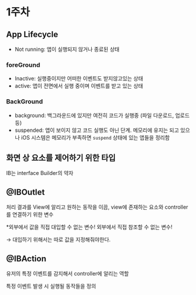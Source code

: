 #  1주차 
## App Lifecycle

- Not running: 앱이 실행되지 않거나 종료된 상태

### foreGround

- Inactive: 실행중이지만 어떠한 이벤트도 받지않고있는 상태
- active: 앱이 전면에서 실행 중이며 이벤트를 받고 있는 상태

### BackGround

- background: 백그라운드에 있지만 여전히 코드가 실행중 (파일 다운로드, 업로드 등)
- suspended: 앱이 보이지 않고 코드 실행도 아닌 단계. 메모리에 유지는 되고 있으나 iOS 시스템은 메모리가 부족하면 `suspend` 상태에 있는 앱들을 정리함

## 화면 상 요소를 제어하기 위한 타입

IB는 interface Builder의 약자

## @IBOutlet

처리 결과를 View에 알리고 원하는 동작을 이끔, view에 존재하는 요소와 controller를 연결하기 위한 변수

*외부에서 값을 직접 대입할 수 없는 변수! 외부에서 직접 참조할 수 없는 변수!

→ 대입하기 위해서는 따로 값을 지정해줘야한다.

## @IBAction

유저의 특정 이벤트를 감지해서 controller에 알리는 역할

특정 이벤트 발생 시 실행될 동작들을 정의

